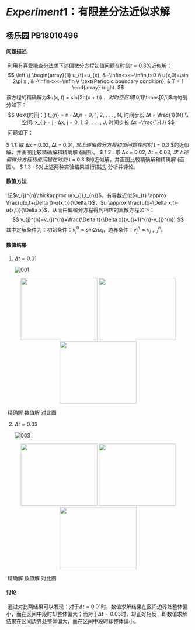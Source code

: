 # $Experiment 1：$有限差分法近似求解

## 杨乐园  PB18010496

#### 问题描述

​		利用有喜爱能查分法求下述偏微分方程初值问题在时刻$t = 0.3$的近似解：  
$$
\left 
\{
\begin{array}{ll}
u_{t}=u_{x}, & -\infin<x<+\infin,t>0 \\
u(x,0)=\sin 2\pi x , & -\infin<x<+\infin \\
\text{Periodic boundary condition}, & T = 1 
\end{array}
\right.
$$
该方程的精确解为$u(x, t) = sin(2π(x + t)) $，对时空区域$[0,1]\times[0,1]$均匀剖分如下：
$$
\text{时间：} t_{n} = n · ∆t,n = 0, 1, 2, . . . , N, 时间步长 ∆t = \frac{1}{N} \\
空间: x_{j} = j · ∆x, j = 0, 1, 2, . . . , J, 时间步长 ∆x =\frac{1}{J}
$$
​		问题如下：

$ 1.1: 取 ∆x = 0.02, ∆t = 0.01, $求上述偏微分方程初值问题在时刻$ t = 0.3 $的近似解，并画图比较精确解和精确解 (画图)。
$ 1.2 : 取 ∆x = 0.02, ∆t = 0.03, $求上述偏微分方程初值问题在时刻$ t = 0.3 $的近似解，并画图比较精确解和精确解 (画图)。
$ 1.3 : $对上述两种实验结果进行描述, 分析并评论。  

#### 数值方法

​		记$v_{j}^{n}\thickapprox u(x_{j},t_{n})$，有导数近似$u_{t} \approx \frac{u(x,t+\Delta t)-u(x,t)}{\Delta t}$，$u \approx \frac{u(x+\Delta x,t)-u(x,t)}{\Delta x}$，从而由偏微分方程得到相应的离散方程如下：
$$
v_{j}^{n}=v_{j}^{n}+\frac{\Delta t}{\Delta x}(v_{j+1}^{n}-v_{j}^{n})
$$
其中定解条件为：初始条件：$v_{j}^{0}=sin2\pi x_{j}$，边界条件：$v_{j}^{n}=v_{j+J}^{n}$。

#### 数值结果

1. $\Delta t=0.01$

   ![001](E:\study_materials\PDEns\01\001.png)

<center class="half">
    <img src="E:\study_materials\PDEns\01\ori.jpg" width="210" height="170"/>
    <img src="E:\study_materials\PDEns\01\pde1.jpg" width="210" height="170"/>
    <img src="E:\study_materials\PDEns\01\pde11.jpg" width="210" height="170"/>
</center>

​                    精确解                                           数值解                                        对比图

2. $\Delta t=0.03$

   ![003](E:\study_materials\PDEns\01\003.png)

<center class="half">
    <img src="E:\study_materials\PDEns\01\ori.jpg" width="210" height="170"/>
    <img src="E:\study_materials\PDEns\01\pde2.jpg" width="210" height="170"/>
    <img src="E:\study_materials\PDEns\01\pde22.jpg" width="210" height="170"/>
</center>

​                    精确解                                           数值解                                        对比图

#### 讨论

​		通过对比两结果可以发现：对于$\Delta t=0.01$时，数值求解结果在区间边界处整体偏小，而在区间中段时却整体偏大；而对于$\Delta t=0.03$时，却正好相反，即数值求解结果在区间边界处整体偏大，而在区间中段时却整体偏小。
